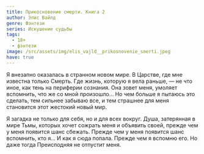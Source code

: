 ```yaml
---
title: Прикосновение смерти. Книга 2
author: Элис Вайлд
genre: Фэнтези
series: Искушение судьбы
tags:
  - 18+
  - фэнтези
image: /src/assets/img/elis_vajld__prikosnovenie_smerti.jpeg
have: true
---
```

Я внезапно оказалась в странном новом мире. В Царстве, где мне известна только Смерть. Где жизнь, которую я вела раньше, — не что иное, как тень на периферии сознания. Она зовет меня, умоляет вспомнить, что же со мной произошло… Но чем больше я пытаюсь это сделать, тем сильнее забываю все, и тем страшнее для меня становится этот жестокий новый мир.

Я загадка не только для себя, но и для всех вокруг. Душа, затерянная в мире Тьмы, которых хочет сожрать меня и объявить своей, прежде чем у меня появится шанс сбежать. Прежде чем у меня появится шанс вспомнить, кто я… И как я сюда попала. Прежде чем я вспомню его. Но даже тогда Преисподняя не отпустит меня.

